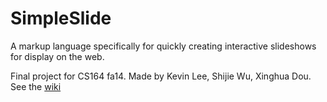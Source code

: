 SimpleSlide
===========
A markup language specifically for quickly creating interactive slideshows for display on the web.

Final project for CS164 fa14. Made by Kevin Lee, Shijie Wu, Xinghua Dou.
See the [wiki](https://github.com/phorust/CS164-Final/wiki)
